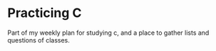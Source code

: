 # Practicing C
Part of my weekly plan for studying c, and a place to gather lists and questions of classes.

